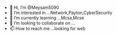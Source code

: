- 👋 Hi, I’m @Meysam5090
- 👀 I’m interested in ...Network,Payton,CyberSecurity
- 🌱 I’m currently learning ...Mcsa,Mcse
- 💞️ I’m looking to collaborate on ...
- 📫 How to reach me ...looking for web

<!---
Meysam5090/Meysam5090 is a ✨ special ✨ repository because its `README.md` (this file) appears on your GitHub profile.
You can click the Preview link to take a look at your changes.
--->
